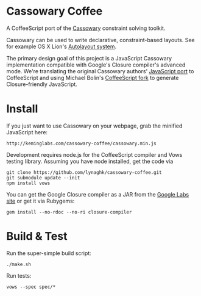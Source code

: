 Cassowary Coffee
================
A CoffeeScript port of the [Cassowary](http://www.cs.washington.edu/research/constraints/cassowary/) constraint solving toolkit.

Cassowary can be used to write declarative, constraint-based layouts.
See for example OS X Lion's [Autolayout system](http://developer.apple.com/library/mac/#releasenotes/UserExperience/RNAutomaticLayout/_index.html).

The primary design goal of this project is a JavaScript Cassowary implementation compatible with Google's Closure compiler's advanced mode.
We're translating the original Cassowary authors' [JavaScript port](http://badros.blogspot.com/2011/05/cassowary-constraint-solver-in.html) to CoffeeScript and using Michael Bolin's [CoffeeScript fork](http://bolinfest.com/coffee/features.html) to generate Closure-friendly JavaScript.



Install
=======

If you just want to use Cassowary on your webpage, grab the minified JavaScript here:

    http://keminglabs.com/cassowary-coffee/cassowary.min.js

Development requires node.js for the CoffeeScript compiler and Vows testing library.
Assuming you have node installed, get the code via

    git clone https://github.com/lynaghk/cassowary-coffee.git
    git submodule update --init
    npm install vows

You can get the Google Closure compiler as a JAR from the [Google Labs site](http://code.google.com/closure/compiler/) or get it via Rubygems:

    gem install --no-rdoc --no-ri closure-compiler


Build & Test
============

Run the super-simple build script:

    ./make.sh

Run tests:

    vows --spec spec/*
